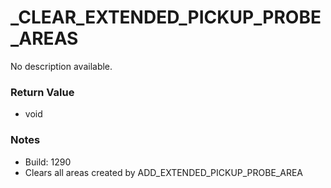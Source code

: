 # _CLEAR_EXTENDED_PICKUP_PROBE_AREAS

No description available.

### Return Value
* void

### Notes
* Build: 1290
* Clears all areas created by ADD_EXTENDED_PICKUP_PROBE_AREA

